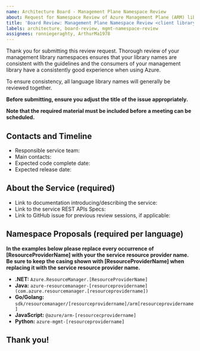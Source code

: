 ```yaml
---
name: Architecture Board - Management Plane Namespace Review
about: Request for Namespace Review of Azure Management Plane (ARM) library. 
title: 'Board Review: Management Plane Namespace Review <client library name>'
labels: architecture, board-review, mgmt-namespace-review
assignees: ronniegeraghty, ArthurMa1978
---
```


Thank you for submitting this review request. Thorough review of your management library namespaces ensures that your library names are consistent with the guidelines and the consumers of your management library have a consistently good experience when using Azure.

To ensure consistency, all language library names will generally be reviewed together.

**Before submitting, ensure you adjust the title of the issue appropriately.**

**Note that the required material must be included before a meeting can be scheduled.**

## Contacts and Timeline

* Responsible service team:
* Main contacts:
* Expected code complete date:
* Expected release date:

## About the Service (required)

* Link to documentation introducing/describing the service:
* Link to the service REST APIs Specs:
* Link to GitHub issue for previous review sessions, if applicable:  

## Namespace Proposals (required per language)

**In the examples below please replace every occurrence of [ResourceProviderName] with your the service resource provider name. Be sure to keep the casing shown with [ResourceProviderName] when replacing it with the service resource provider name.**

- **.NET:** `Azure.ResourceManager.[ResourceProviderName]`
- **Java:** `azure-resourcemanager-[resourceprovidername] (com.azure.resourcemanager.[resourceprovidername])`
- **Go/Golang:** `sdk/resourcemanager/[resourceprovidername]/arm[resourceprovidername]`
- **JavaScript:** `@azure/arm-[resourcecprovidername]`
- **Python:** `azure-mgmt-[resourceprovidername]`

## Thank you!

